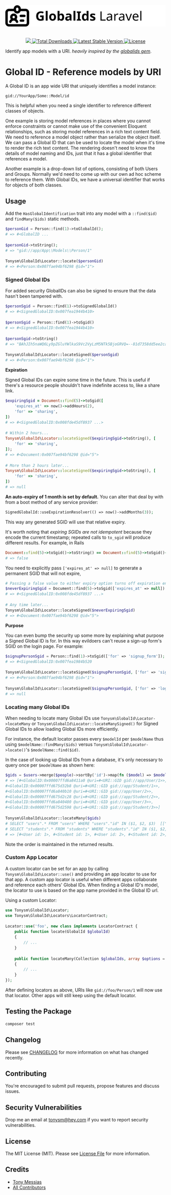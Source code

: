 <p align="center" style="margin-top: 2rem; margin-bottom: 2rem;"><img src="/art/globalids-laravel-logo.svg" alt="GlobalIds Laravel" /></p>

<p align="center">
    <a href="https://github.com/tonysm/globalids-laravel/workflows/Tests/badge.svg">
        <img src="https://img.shields.io/github/workflow/status/tonysm/globalids-laravel/Tests?label=tests" />
    </a>
    <a href="https://packagist.org/packages/tonysm/globalids-laravel">
        <img src="https://img.shields.io/packagist/dt/tonysm/globalids-laravel" alt="Total Downloads">
    </a>
    <a href="https://packagist.org/packages/tonysm/globalids-laravel">
        <img src="https://img.shields.io/packagist/v/tonysm/globalids-laravel" alt="Latest Stable Version">
    </a>
    <a href="https://packagist.org/packages/tonysm/globalids-laravel">
        <img src="https://img.shields.io/packagist/l/tonysm/globalids-laravel" alt="License">
    </a>
</p>

Identify app models with a URI. _heavily inspired by the [globalids gem](https://github.com/rails/globalid)_.

# Global ID - Reference models by URI

A Global ID is an app wide URI that uniquely identifies a model instance:

```
gid://YourApp/Some::Model/id
```

This is helpful when you need a single identifier to reference different classes of objects.

One example is storing model references in places where you cannot enforce constraints or cannot make use of the convenient Eloquent relationships, such as storing model references in a rich text content field. We need to reference a model object rather than serialize the object itself. We can pass a Global ID that can be used to locate the model when it's time to render the rich text content. The rendering doesn't need to know the details of model naming and IDs, just that it has a global identifier that references a model.

Another example is a drop-down list of options, consisting of both Users and Groups. Normally we'd need to come up with our own ad hoc scheme to reference them. With Global IDs, we have a universal identifier that works for objects of both classes.

## Usage

Add the `HasGlobalIdentification` trait into any model with a `::find($id)` and `findMany($ids)` static methods.

```php
$personGid = Person::find(1)->toGlobalId();
# => #<GlobalID ...

$personGid->toString();
# => "gid://app/App\\Models\\Person/1"

Tonysm\GlobalId\Locator::locate($personGid)
# => #<Person:0x007fae94bf6298 @id="1">
```

### Signed Global IDs

For added security GlobalIDs can also be signed to ensure that the data hasn't been tampered with.

```php
$personSgid = Person::find(1)->toSignedGlobalId()
# => #<SignedGlobalID:0x007fea1944b410>

$personSgid = Person::find(1)->toSgid()
# => #<SignedGlobalID:0x007fea1944b410>

$personSgid->toString()
# => "BAhJIh5naWQ6Ly9pZGluYWlkaS9Vc2VyLzM5NTk5BjoGRVQ=--81d7358dd5ee2ca33189bb404592df5e8d11420e"

Tonysm\GlobalId\Locator::locateSigned($personSgid)
# => #<Person:0x007fae94bf6298 @id="1">
```

**Expiration**

Signed Global IDs can expire some time in the future. This is useful if there's a resource people shouldn't have indefinite access to, like a share link.

```ruby
$expiringSgid = Document::find(5)->toSgid([
    'expires_at' => now()->addHours(2),
    'for' => 'sharing',
])
# => #<SignedGlobalID:0x008fde45df8937 ...>

# Within 2 hours...
Tonysm\GlobalId\Locator::locateSigned($expiringSgid->toString(), [
    'for' => 'sharing',
]);
# => #<Document:0x007fae94bf6298 @id="5">

# More than 2 hours later...
Tonysm\GlobalId\Locator::locateSigned($expiringSgid->toString(), [
    'for' => 'sharing',
])
# => null
```

**An auto-expiry of 1 month is set by default.** You can alter that deal by with from a boot method of any service provider:

```php
SignedGlobalId::useExpirationResolver(() => now()->addMonths(3));
```

This way any generated SGID will use that relative expiry.

It's worth noting that _expiring SGIDs are not idempotent_ because they encode the current timestamp; repeated calls to `to_sgid` will produce different results. For example, in Rails

```ruby
Document::find(5)->toSgid()->toString() == Document::find(5)->toSgid()->toString()
# => false
```

You need to explicitly pass `['expires_at' => null]` to generate a permanent SGID that will not expire,

```php
# Passing a false value to either expiry option turns off expiration entirely.
$neverExpiringSgid = Document::find(5)->toSgid(['expires_at' => null])
# => #<SignedGlobalID:0x008fde45df8937 ...>

# Any time later...
Tonysm\GlobalId\Locator::locateSigned($neverExpiringSgid)
# => #<Document:0x007fae94bf6298 @id="5">
```

**Purpose**

You can even bump the security up some more by explaining what purpose a Signed Global ID is for. In this way evildoers can't reuse a sign-up form's SGID on the login page. For example:

```php
$signupPersonSgid = Person::find(1)->toSgid(['for' => 'signup_form']);
# => #<SignedGlobalID:0x007fea1984b520

Tonysm\GlobalId\Locator::locateSigned($signupPersonSgid, ['for' => 'signup_form'])
# => #<Person:0x007fae94bf6298 @id="1">

Tonysm\GlobalId\Locator::locateSigned($signupPersonSgid, ['for' => 'login'])
# => null
```

### Locating many Global IDs

When needing to locate many Global IDs use `Tonysm\GlobalId\Locator->locateMany` or `Tonysm\GlobalId\Locator::locateManySigned()` for Signed Global IDs to allow loading Global IDs more efficiently.

For instance, the default locator passes every `$modelId` per `$modelName` thus using `$modelName::findMany($ids)` versus `Tonysm\GlobalId\Locator->locate()`'s `$modelName::find($id)`.

In the case of looking up Global IDs from a database, it's only necessary to query once per `$modelName` as shown here:

```php
$gids = $users->merge($people)->sortBy('id')->map(fn ($model) => $model->toGlobalId())
# => [#<GlobalID:0x00007ffd6a8411a0 @uri=#<URI::GID gid://app/User/1>>,
#<GlobalID:0x00007ffd675d32b8 @uri=#<URI::GID gid://app/Student/1>>,
#<GlobalID:0x00007ffd6a840b10 @uri=#<URI::GID gid://app/User/2>>,
#<GlobalID:0x00007ffd675d2c28 @uri=#<URI::GID gid://app/Student/2>>,
#<GlobalID:0x00007ffd6a840480 @uri=#<URI::GID gid://app/User/3>>,
#<GlobalID:0x00007ffd675d2598 @uri=#<URI::GID gid://app/Student/3>>]

Tonysm\GlobalId\Locator::locateMany($gids)
# SELECT "users".* FROM "users" WHERE "users"."id" IN ($1, $2, $3)  [["id", 1], ["id", 2], ["id", 3]]
# SELECT "students".* FROM "students" WHERE "students"."id" IN ($1, $2, $3)  [["id", 1], ["id", 2], ["id", 3]]
# => [#<User id: 1>, #<Student id: 1>, #<User id: 2>, #<Student id: 2>, #<User id: 3>, #<Student id: 3>]
```

Note the order is maintained in the returned results.

### Custom App Locator

A custom locator can be set for an app by calling `Tonysm\GlobalId\Locator::use()` and providing an app locator to use for that app. A custom app locator is useful when different apps collaborate and reference each others' Global IDs. When finding a Global ID's model, the locator to use is based on the app name provided in the Global ID url.

Using a custom Locator:

```php
use Tonysm\GlobalId\Locator;
use Tonysm\GlobalId\Locators\LocatorContract;

Locator::use('foo', new class implements LocatorContract {
    public function locate(GlobalId $globalId)
    {
        // ...
    }

    public function locateMany(Collection $globalIds, array $options = []): Collection
    {
        // ...
    }
});
```

After defining locators as above, URIs like `gid://foo/Person/1` will now use that locator. Other apps will still keep using the default locator.

## Testing the Package

```bash
composer test
```

## Changelog

Please see [CHANGELOG](CHANGELOG.md) for more information on what has changed recently.

## Contributing

You're encouraged to submit pull requests, propose features and discuss issues.

## Security Vulnerabilities

Drop me an email at [tonysm@hey.com](mailto:tonysm@hey.com?subject=Security%20Vulnerability) if you want to report
security vulnerabilities.

## License

The MIT License (MIT). Please see [License File](LICENSE.md) for more information.

## Credits

- [Tony Messias](https://github.com/tonysm)
- [All Contributors](./CONTRIBUTORS.md)
